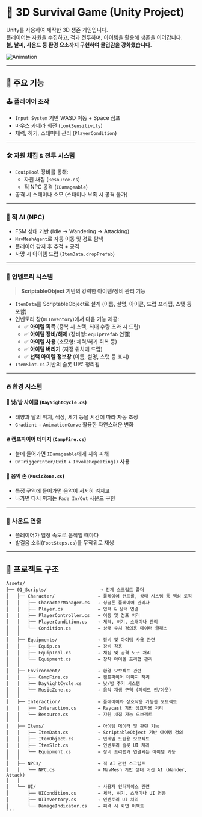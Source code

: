 # 🧭 3D Survival Game (Unity Project)

Unity를 사용하여 제작한 3D 생존 게임입니다.  
플레이어는 자원을 수집하고, 적과 전투하며, 아이템을 활용해 생존을 이어갑니다.  
**불, 날씨, 사운드 등 환경 요소까지 구현하여 몰입감을 강화했습니다.**  
  
![Animation](https://github.com/user-attachments/assets/f318b468-e3d3-4c13-8dde-af295dcd7c80)  
  
---

## 📌 주요 기능

### 🕹️ 플레이어 조작
- `Input System` 기반 WASD 이동 + Space 점프
- 마우스 카메라 회전 (`LookSensitivity`)
- 체력, 허기, 스태미나 관리 (`PlayerCondition`)

---

### 🛠️ 자원 채집 & 전투 시스템
- `EquipTool` 장비를 통해:
  - 자원 채집 (`Resource.cs`)
  - 적 NPC 공격 (`IDamageable`)
- 공격 시 스태미나 소모 (스태미나 부족 시 공격 불가)

---

### 🤖 적 AI (NPC)
- FSM 상태 기반 (Idle → Wandering → Attacking)
- `NavMeshAgent`로 자동 이동 및 경로 탐색
- 플레이어 감지 후 추적 + 공격
- 사망 시 아이템 드랍 (`ItemData.dropPrefab`)

---

### 🎒 인벤토리 시스템

> **ScriptableObject 기반의 강력한 아이템/장비 관리 기능**

- `ItemData`를 ScriptableObject로 설계 (이름, 설명, 아이콘, 드랍 프리팹, 스탯 등 포함)
- 인벤토리 창(`UIInventory`)에서 다음 기능 제공:
  - ✅ **아이템 획득** (중복 시 스택, 최대 수량 초과 시 드랍)
  - ✅ **아이템 장비/해제** (장비형: `equipPrefab` 연결)
  - ✅ **아이템 사용** (소모형: 체력/허기 회복 등)
  - ✅ **아이템 버리기** (지정 위치에 드랍)
  - ✅ **선택 아이템 정보창** (이름, 설명, 스탯 등 표시)
- `ItemSlot.cs` 기반의 슬롯 UI로 정리됨

---

### 🔥 환경 시스템

#### 🌙 낮/밤 사이클 (`DayNightCycle.cs`)
- 태양과 달의 위치, 색상, 세기 등을 시간에 따라 자동 조정
- `Gradient` + `AnimationCurve` 활용한 자연스러운 변화

#### 🔥 캠프파이어 데미지 (`CampFire.cs`)
- 불에 들어가면 `IDamageable`에게 지속 피해
- `OnTriggerEnter/Exit` + `InvokeRepeating()` 사용

#### 🎵 음악 존 (`MusicZone.cs`)
- 특정 구역에 들어가면 음악이 서서히 켜지고
- 나가면 다시 꺼지는 `Fade In/Out` 사운드 구현

---

### 👣 사운드 연출
- 플레이어가 일정 속도로 움직일 때마다
- 발걸음 소리(`FootSteps.cs`)를 무작위로 재생

---

## 📂 프로젝트 구조

```text
Assets/
├── 01_Scripts/                    → 전체 스크립트 폴더
│   ├── Character/                → 플레이어 컨트롤, 상태 시스템 등 핵심 로직
│   │   ├── CharacterManager.cs   → 싱글톤 플레이어 관리자
│   │   ├── Player.cs             → 입력 & 상태 연결
│   │   ├── PlayerController.cs   → 이동 및 점프 처리
│   │   ├── PlayerCondition.cs    → 체력, 허기, 스태미나 관리
│   │   └── Condition.cs          → 상태 수치 정의용 데이터 클래스
│   │
│   ├── Equipments/               → 장비 및 아이템 사용 관련
│   │   ├── Equip.cs              → 장비 착용
│   │   ├── EquipTool.cs          → 채집 및 공격 도구 처리
│   │   └── Equipment.cs          → 장착 아이템 프리팹 관리
│   │
│   ├── Environment/              → 환경 오브젝트 관련
│   │   ├── CampFire.cs           → 캠프파이어 데미지 처리
│   │   ├── DayNightCycle.cs      → 낮/밤 주기 시스템
│   │   └── MusicZone.cs          → 음악 재생 구역 (페이드 인/아웃)
│   │
│   ├── Interaction/              → 플레이어와 상호작용 가능한 오브젝트
│   │   ├── Interaction.cs        → Raycast 기반 상호작용 처리
│   │   └── Resource.cs           → 자원 채집 가능 오브젝트
│   │
│   ├── Items/                    → 아이템 데이터 및 관련 기능
│   │   ├── ItemData.cs           → ScriptableObject 기반 아이템 정의
│   │   ├── ItemObject.cs         → 인게임 드랍용 오브젝트
│   │   ├── ItemSlot.cs           → 인벤토리 슬롯 UI 처리
│   │   └── Equipment.cs          → 장비 프리팹과 연결되는 아이템 기능
│   │
│   ├── NPCs/                     → 적 AI 관련 스크립트
│   │   └── NPC.cs                → NavMesh 기반 상태 머신 AI (Wander, Attack)
│   │
│   └── UI/                       → 사용자 인터페이스 관련
│       ├── UICondition.cs        → 체력, 허기, 스태미나 UI 연동
│       ├── UIInventory.cs        → 인벤토리 UI 처리
│       └── DamageIndicator.cs    → 피격 시 화면 이펙트
'''












